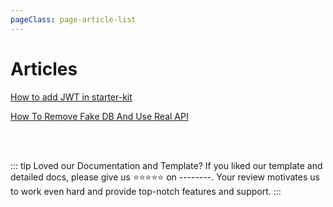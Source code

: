 ```yaml
---
pageClass: page-article-list
---
```


# Articles <Badge text="new" />

[How to add JWT in starter-kit](/articles/how-to-add-jwt-in-starter-kit.md)

[How To Remove Fake DB And Use Real API](/articles/how-to-remove-fake-db-and-use-real-api.md)

<br />
<br />

::: tip Loved our Documentation and Template?
If you liked our template and detailed docs, please give us ⭐⭐⭐⭐⭐ on --------. Your review motivates us to work even hard and provide top-notch features and support.
:::
